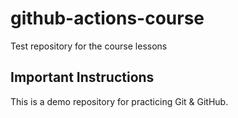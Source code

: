 # github-actions-course

Test repository for the course lessons

## Important Instructions

This is a demo repository for practicing Git & GitHub.
